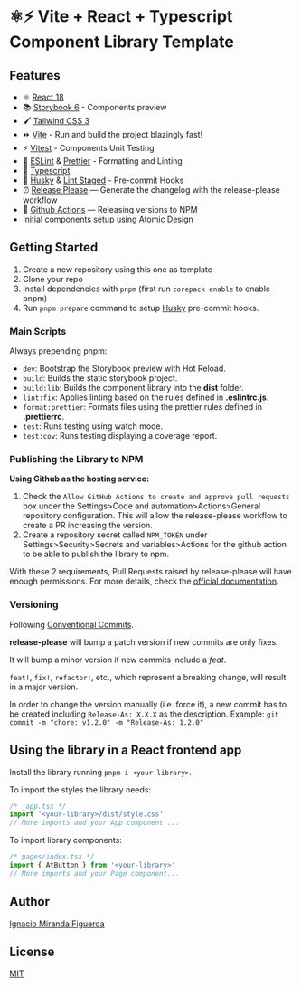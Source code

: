 # ⚛️⚡ Vite + React + Typescript Component Library Template

## Features

- ⚛️ [React 18](https://reactjs.org/)
- 📚 [Storybook 6](https://storybook.js.org/) - Components preview
- 🖌️ [Tailwind CSS 3](https://tailwindcss.com/)
- ⏩ [Vite](https://vitejs.dev/) - Run and build the project blazingly fast!
- ⚡ [Vitest](https://vitest.dev/) - Components Unit Testing
- 📐 [ESLint](https://eslint.org/) & [Prettier](https://prettier.io/) - Formatting and Linting
- 🌟 [Typescript](https://www.typescriptlang.org/)
- 🐶 [Husky](https://typicode.github.io/husky) & [Lint Staged](https://www.npmjs.com/package/lint-staged) - Pre-commit Hooks
- ⏰ [Release Please](https://github.com/googleapis/release-please) — Generate the changelog with the release-please workflow
- 👷 [Github Actions](https://github.com/features/actions) — Releasing versions to NPM
- Initial components setup using [Atomic Design](https://bradfrost.com/blog/post/atomic-web-design/)

## Getting Started

1. Create a new repository using this one as template
2. Clone your repo
3. Install dependencies with `pnpm` (first run `corepack enable` to enable pnpm)
4. Run `pnpm prepare` command to setup [Husky](https://typicode.github.io/husky) pre-commit hooks.

### Main Scripts

Always prepending pnpm:

- `dev`: Bootstrap the Storybook preview with Hot Reload.
- `build`: Builds the static storybook project.
- `build:lib`: Builds the component library into the **dist** folder.
- `lint:fix`: Applies linting based on the rules defined in **.eslintrc.js**.
- `format:prettier`: Formats files using the prettier rules defined in **.prettierrc**.
- `test`: Runs testing using watch mode.
- `test:cov`: Runs testing displaying a coverage report.

### Publishing the Library to NPM

**Using Github as the hosting service:**

1. Check the `Allow GitHub Actions to create and approve pull requests` box under the Settings>Code and automation>Actions>General repository configuration. This will allow the release-please workflow to create a PR increasing the version.
2. Create a repository secret called `NPM_TOKEN` under Settings>Security>Secrets and variables>Actions for the github action to be able to publish the library to npm.

With these 2 requirements, Pull Requests raised by release-please will have enough permissions. For more details, check the [official documentation](https://github.com/google-github-actions/release-please-action).

### Versioning

Following [Conventional Commits](https://www.conventionalcommits.org/).

**release-please** will bump a patch version if new commits are only fixes.

It will bump a minor version if new commits include a _feat_.

`feat!`, `fix!`, `refactor!`, etc., which represent a breaking change, will result in a major version.

In order to change the version manually (i.e. force it), a new commit has to be created including `Release-As: X.X.X` as the description.
Example: `git commit -m "chore: v1.2.0" -m "Release-As: 1.2.0"`

## Using the library in a React frontend app

Install the library running `pnpm i <your-library>`.

To import the styles the library needs:

```js
/* _app.tsx */
import '<your-library>/dist/style.css'
// More imports and your App component ...
```

To import library components:

```js
/* pages/index.tsx */
import { AtButton } from '<your-library>'
// More imports and your Page component...
```

## Author

[Ignacio Miranda Figueroa](https://www.linkedin.com/in/ignacio-miranda-figueroa/)

## License

[MIT](LICENSE)
